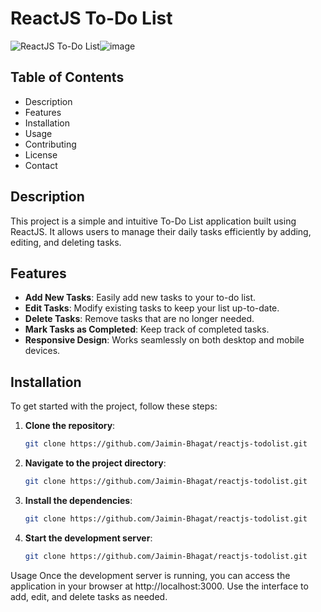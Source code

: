 # ReactJS To-Do List

![ReactJS To-Do List](https://img.shields.io/badge/ReactJS-ToDoList-blue)![image](https://github.com/user-attachments/assets/c04baa29-6dd4-409e-8ba3-970c98c6d05e)


## Table of Contents

- Description
- Features
- Installation
- Usage
- Contributing
- License
- Contact

## Description

This project is a simple and intuitive To-Do List application built using ReactJS. It allows users to manage their daily tasks efficiently by adding, editing, and deleting tasks.

## Features

- **Add New Tasks**: Easily add new tasks to your to-do list.
- **Edit Tasks**: Modify existing tasks to keep your list up-to-date.
- **Delete Tasks**: Remove tasks that are no longer needed.
- **Mark Tasks as Completed**: Keep track of completed tasks.
- **Responsive Design**: Works seamlessly on both desktop and mobile devices.

## Installation

To get started with the project, follow these steps:

1. **Clone the repository**:
   ```bash
   git clone https://github.com/Jaimin-Bhagat/reactjs-todolist.git
   
2. **Navigate to the project directory**:
   ```bash
   git clone https://github.com/Jaimin-Bhagat/reactjs-todolist.git
   

3. **Install the dependencies**:
   ```bash
   git clone https://github.com/Jaimin-Bhagat/reactjs-todolist.git
   
4. **Start the development server**:
   ```bash
   git clone https://github.com/Jaimin-Bhagat/reactjs-todolist.git
   

Usage
Once the development server is running, you can access the application in your browser at http://localhost:3000. Use the interface to add, edit, and delete tasks as needed.
